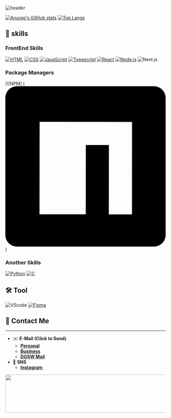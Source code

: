 ![header](https://capsule-render.vercel.app/api?type=wave&color=gradient&height=250&section=header&text=Front-End%20Developer&fontSize=30&fontAlignY=35)

[![Anurag's GitHub stats](https://github-readme-stats.vercel.app/api?username=wjzlskxk)](https://github.com/wjzlskxk)
[![Top Langs](https://github-readme-stats.vercel.app/api/top-langs/?username=wjzlskxk&langs_count=10&layout=compact)]()

## 💪 skills

### FrontEnd Skills
[![HTML](https://img.shields.io/badge/html5-E34F26?style=for-the-badge&logo=html5&logoColor=white)](https://www.w3.org/)
[![CSS](https://img.shields.io/badge/css-1572B6?style=for-the-badge&logo=css3&logoColor=white)](https://www.w3.org/)
[![JavaScript](https://img.shields.io/badge/JavaScript-F7DF1E?logo=javascript&logoColor=black&style=for-the-badge)](https://developer.mozilla.org/ko/docs/Web/JavaScript)
[![Typescript](https://img.shields.io/badge/typescript-61DAFB?style=for-the-badge&logo=typescript&logoColor=black)](https://typescriptlang.org/)
[![React](https://img.shields.io/badge/react-61DAFB?style=for-the-badge&logo=react&logoColor=black)](https://react.dev/)
[![Node.js](https://img.shields.io/badge/Node.js-8CC84B?logo=node.js&logoColor=white&style=for-the-badge)](https://nodejs.org/)
![Next.js](https://img.shields.io/badge/next.js-000000?style=for-the-badge&logo=nextdotjs&logoColor=white)

### Package Managers
[![NPM] (<svg role="img" viewBox="0 0 24 24" xmlns="http://www.w3.org/2000/svg"><title>npm</title><path d="M1.763 0C.786 0 0 .786 0 1.763v20.474C0 23.214.786 24 1.763 24h20.474c.977 0 1.763-.786 1.763-1.763V1.763C24 .786 23.214 0 22.237 0zM5.13 5.323l13.837.019-.009 13.836h-3.464l.01-10.382h-3.456L12.04 19.17H5.113z"/></svg>)

### Another Skills
[![Python](https://img.shields.io/badge/Python-3776AB?logo=python&logoColor=white&style=for-the-badge)](https://python.org/)
[![C](https://img.shields.io/badge/C/C++-0356fc?logo=c&logoColor=white&style=for-the-badge)](https://en.cppreference.com/w/)

## 🛠️ Tool
![VScode](https://img.shields.io/badge/Visual%20Studio%20Code-007ACC?logo=visualstudiocode&logoColor=white&style=for-the-badge)
[![Figma](https://img.shields.io/badge/Figma-e630f0?logo=figma&logoColor=white&style=for-the-badge)](https://figma.com/)

## 🔗 Contact Me

---

- ✉️ **E-Mail (Click to Send)**
    - [**Personal**](mailto:chan2bo2@naver.com)
    - [**Business**](mailto:chan2bo2@naver.com)
    - [**DGSW Mail**](mailto:chan2bo2@dgsw.hs.kr)
- 📱 **SNS**
    - [**Instagram**](https://www.instagram.com/wjslzkxk/)
 
<a href="https://github.com/devxb/gitanimals">
  <img src="https://render.gitanimals.org/lines/{wjzlskxk}?pet-id=1" width="1000" height="120"/>
</a>

